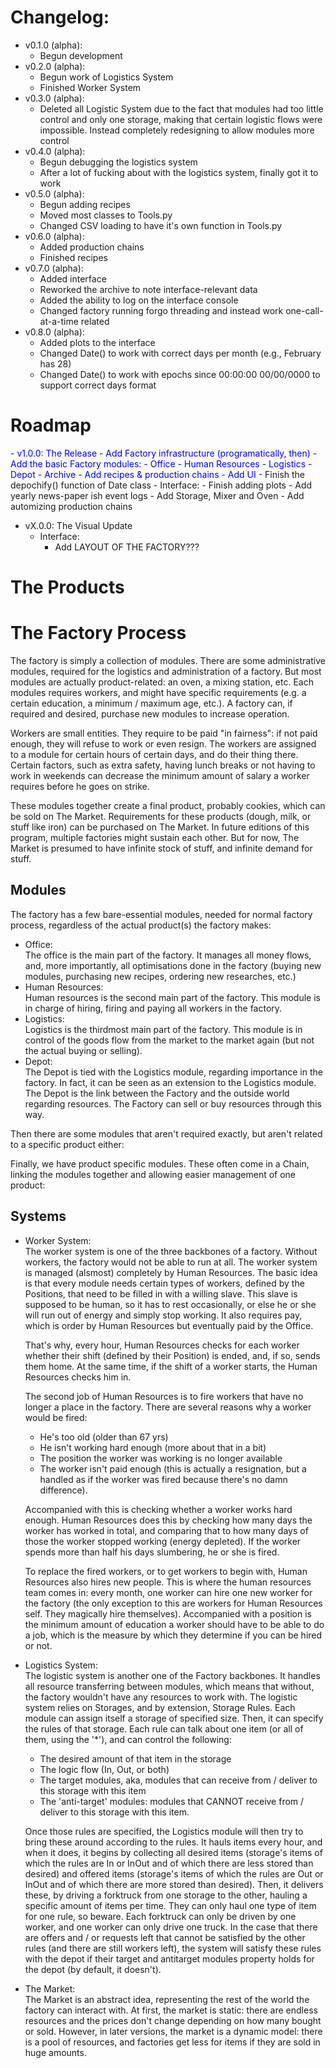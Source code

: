# Changelog:
- v0.1.0 (alpha):
  - Begun development
- v0.2.0 (alpha):
  - Begun work of Logistics System
  - Finished Worker System
- v0.3.0 (alpha):
  - Deleted all Logistic System due to the fact that modules had too little
    control and only one storage, making that certain logistic flows were
    impossible. Instead completely redesigning to allow modules more control
- v0.4.0 (alpha):
  - Begun debugging the logistics system
  - After a lot of fucking about with the logistics system, finally got it to
    work
- v0.5.0 (alpha):
  - Begun adding recipes
  - Moved most classes to Tools.py
  - Changed CSV loading to have it's own function in Tools.py
- v0.6.0 (alpha):
  - Added production chains
  - Finished recipes
- v0.7.0 (alpha):
  - Added interface
  - Reworked the archive to note interface-relevant data
  - Added the ability to log on the interface console
  - Changed factory running forgo threading and instead
    work one-call-at-a-time related
- v0.8.0 (alpha):
  - Added plots to the interface
  - Changed Date() to work with correct days per month (e.g., February has 28)
  - Changed Date() to work with epochs since 00:00:00 00/00/0000 to support
    correct days format

# Roadmap
<span style="color:blue">
- v1.0.0: The Release
  - Add Factory infrastructure (programatically, then)
  - Add the basic Factory modules:
    - Office
    - Human Resources
    - Logistics
    - Depot
    - Archive
  - Add recipes & production chains
  - Add UI
</span>
  - Finish the depochify() function of Date class
  - Interface:
    - Finish adding plots
    - Add yearly news-paper ish event logs
  - Add Storage, Mixer and Oven
  - Add automizing production chains

- vX.0.0: The Visual Update
  - Interface:
    - Add LAYOUT OF THE FACTORY???

# The Products

# The Factory Process

The factory is simply a collection of modules. There are some administrative
modules, required for the logistics and administration of a factory. But most
modules are actually product-related: an oven, a mixing station, etc. Each
modules requires workers, and might have specific requirements (e.g. a certain
education, a minimum / maximum age, etc.). A factory can, if required and
desired, purchase new modules to increase operation.

Workers are small entities. They require to be paid "in fairness": if not paid
enough, they will refuse to work or even resign. The workers are assigned to a
module for certain hours of certain days, and do their thing there. Certain
factors, such as extra safety, having lunch breaks or not having to work in
weekends can decrease the minimum amount of salary a worker requires before he
goes on strike.

These modules together create a final product, probably cookies, which can be
sold on The Market. Requirements for these products (dough, milk, or stuff like
iron) can be purchased on The Market. In future editions of this program,
multiple factories might sustain each other. But for now, The Market is
presumed to have infinite stock of stuff, and infinite demand for stuff.

## Modules
The factory has a few bare-essential modules, needed for normal factory
process, regardless of the actual product(s) the factory makes:
- Office:  
  The office is the main part of the factory. It manages all money flows, and,
  more importantly, all optimisations done in the factory (buying new modules,
  purchasing new recipes, ordering new researches, etc.)
- Human Resources:  
  Human resources is the second main part of the factory. This module is in
  charge of hiring, firing and paying all workers in the factory.
- Logistics:  
  Logistics is the thirdmost main part of the factory. This module is in
  control of the goods flow from the market to the market again (but not the
  actual buying or selling).
- Depot:  
  The Depot is tied with the Logistics module, regarding importance in the
  factory. In fact, it can be seen as an extension to the Logistics module. The
  Depot is the link between the Factory and the outside world regarding
  resources. The Factory can sell or buy resources through this way.

Then there are some modules that aren't required exactly, but aren't related
to a specific product either:



Finally, we have product specific modules. These often come in a Chain, linking
the modules together and allowing easier management of one product:


## Systems
- Worker System:  
  The worker system is one of the three backbones of a factory. Without workers, 
  the factory would not be able to run at all. The worker system is managed 
  (alsmost) completely by Human Resources. The basic idea is that every module
  needs certain types of workers, defined by the Positions, that need to be
  filled in with a willing slave. This slave is supposed to be human, so it has
  to rest occasionally, or else he or she will run out of energy and simply
  stop working. It also requires pay, which is order by Human Resources but
  eventually paid by the Office.

  That's why, every hour, Human Resources checks for each worker whether their
  shift (defined by their Position) is ended, and, if so, sends them home. At
  the same time, if the shift of a worker starts, the Human Resources checks
  him in.

  The second job of Human Resources is to fire workers that have no longer a
  place in the factory. There are several reasons why a worker would be fired:
  - He's too old (older than 67 yrs)
  - He isn't working hard enough (more about that in a bit)
  - The position the worker was working is no longer available
  - The worker isn't paid enough (this is actually a resignation, but a handled
     as if the worker was fired because there's no damn difference).
  
  Accompanied with this is checking whether a worker works hard enough. Human
  Resources does this by checking how many days the worker has worked in total,
  and comparing that to how many days of those the worker stopped working
  (energy depleted). If the worker spends more than half his days slumbering, he
  or she is fired.

  To replace the fired workers, or to get workers to begin with, Human Resources
  also hires new people. This is where the human resources team comes in: every
  month, one worker can hire one new worker for the factory (the only exception
  to this are workers for Human Resources self. They magically hire themselves).
  Accompanied with a position is the minimum amount of education a worker should
  have to be able to do a job, which is the measure by which they determine if
  you can be hired or not.

- Logistics System:  
  The logistic system is another one of the Factory backbones. It handles all
  resource transferring between modules, which means that without, the factory
  wouldn't have any resources to work with. The logistic system relies on
  Storages, and by extension, Storage Rules. Each module can assign itself a
  storage of specified size. Then, it can specify the rules of that storage.
  Each rule can talk about one item (or all of them, using the '*'), and can
  control the following:
  - The desired amount of that item in the storage
  - The logic flow (In, Out, or both)
  - The target modules, aka, modules that can receive from / deliver to this
    storage with this item
  - The 'anti-target' modules: modules that CANNOT receive from / deliver to
    this storage with this item.  

  Once those rules are specified, the Logistics module will then try to bring
  these around according to the rules. It hauls items every hour, and when it
  does, it begins by collecting all desired items (storage's items of which the
  rules are In or InOut and of which there are less stored than desired) and
  offered items (storage's items of which the rules are Out or InOut and of
  which there are more stored than desired). Then, it delivers these, by driving
  a forktruck from one storage to the other, hauling a specific amount of items
  per time. They can only haul one type of item for one rule, so beware. Each
  forktruck can only be driven by one worker, and one worker can only drive one
  truck. In the case that there are offers and / or requests left that cannot be
  satisfied by the other rules (and there are still workers left), the system
  will satisfy these rules with the depot if their target and antitarget modules
  property holds for the depot (by default, it doesn't).

- The Market:  
  The Market is an abstract idea, representing the rest of the world the
  factory can interact with. At first, the market is static: there are endless
  resources and the prices don't change depending on how many bought or sold.
  However, in later versions, the market is a dynamic model: there is a pool of
  resources, and factories get less for items if they are sold in huge amounts.
